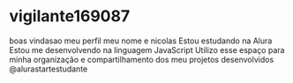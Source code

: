 # vigilante169087 
boas vindasao meu perfil 
meu nome e nicolas
Estou estudando na Alura
Estou me desenvolvendo na linguagem JavaScript
Utilizo esse espaço para minha organização e compartilhamento dos meu projetos desenvolvidos
@alurastartestudante
